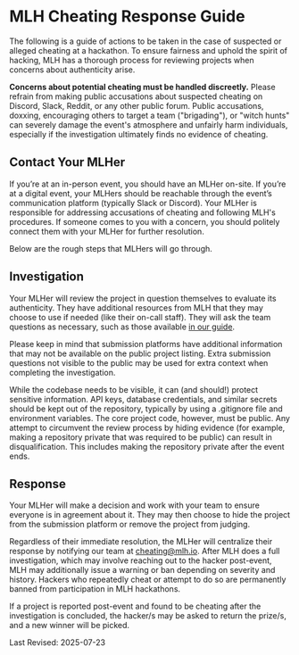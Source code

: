 # MLH Cheating Response Guide
The following is a guide of actions to be taken in the case of suspected or alleged cheating at a hackathon. To ensure fairness and uphold the spirit of hacking, MLH has a thorough process for reviewing projects when concerns about authenticity arise. 

**Concerns about potential cheating must be handled discreetly.** Please refrain from making public accusations about suspected cheating on Discord, Slack, Reddit, or any other public forum. Public accusations, doxxing, encouraging others to target a team ("brigading"), or "witch hunts" can severely damage the event's atmosphere and unfairly harm individuals, especially if the investigation ultimately finds no evidence of cheating. 

## Contact Your MLHer
If you’re at an in-person event, you should have an MLHer on-site. If you’re at a digital event, your MLHers should be reachable through the event’s communication platform (typically Slack or Discord). Your MLHer is responsible for addressing accusations of cheating and following MLH's procedures. If someone comes to you with a concern, you should politely connect them with your MLHer for further resolution. 

Below are the rough steps that MLHers will go through. 



## Investigation
Your MLHer will review the project in question themselves to evaluate its authenticity. They have additional resources from MLH that they may choose to use if needed (like their on-call staff). They will ask the team questions as necessary, such as those available [in our guide](https://guide.mlh.io/general-information/judging-and-submissions/cheating-check). 

Please keep in mind that submission platforms have additional information that may not be available on the public project listing. Extra submission questions not visible to the public may be used for extra context when completing the investigation. 

While the codebase needs to be visible, it can (and should!) protect sensitive information. API keys, database credentials, and similar secrets should be kept out of the repository, typically by using a .gitignore file and environment variables. The core project code, however, must be public. Any attempt to circumvent the review process by hiding evidence (for example, making a repository private that was required to be public) can result in disqualification. This includes making the repository private after the event ends.

## Response 
Your MLHer will make a decision and work with your team to ensure everyone is in agreement about it. They may then choose to hide the project from the submission platform or remove the project from judging. 

Regardless of their immediate resolution, the MLHer will centralize their response by notifying our team at cheating@mlh.io. After MLH does a full investigation, which may involve reaching out to the hacker post-event, MLH may additionally issue a warning or ban depending on severity and history. Hackers who repeatedly cheat or attempt to do so are permanently banned from participation in MLH hackathons. 

If a project is reported post-event and found to be cheating after the investigation is concluded, the hacker/s may be asked to return the prize/s, and a new winner will be picked. 

Last Revised: 2025-07-23
